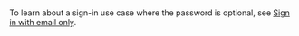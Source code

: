 <br />To learn about a sign-in use case where the password is optional, see [Sign in with email only](/docs/guides/pwd-optional-sign-in-email/nodeexpress/main/).